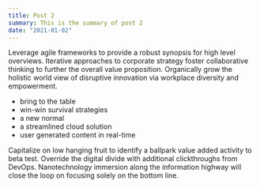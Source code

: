 ```yaml
---
title: Post 2
summary: This is the summary of post 2
date: "2021-01-02"
---
```


Leverage agile frameworks to provide a robust synopsis for high level overviews. Iterative approaches to corporate strategy foster collaborative thinking to further the overall value proposition. Organically grow the holistic world view of disruptive innovation via workplace diversity and empowerment.

- bring to the table 
- win-win survival strategies
- a new normal
- a streamlined cloud solution
- user generated content in real-time

Capitalize on low hanging fruit to identify a ballpark value added activity to beta test. Override the digital divide with additional clickthroughs from DevOps. Nanotechnology immersion along the information highway will close the loop on focusing solely on the bottom line.
